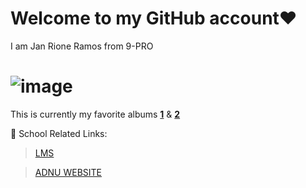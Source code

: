# Welcome to my GitHub account❤️

I am Jan Rione Ramos from 9-PRO
# ![image](https://user-images.githubusercontent.com/118333491/202354093-f717b9dc-a39f-4aab-adc2-33b90538698f.png)

This is currently my favorite albums [**1**](https://open.spotify.com/album/3lS1y25WAhcqJDATJK70Mq) & [**2**](https://open.spotify.com/album/7jaSNQUBJbvfbZHLNFrV7P)

📓 School Related Links:
> [LMS](https://jhsportal.adnu.edu.ph/)

>[ADNU WEBSITE](https://jhsos.adnu.edu.ph/)
